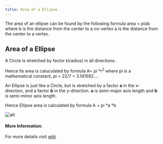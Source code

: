 ```yaml
---
title: Area of a Ellipse
---
```


The area of an ellipse can be found by the following formula area = pi*a*b 
where b is the distance from the center to a co-vertex
a is the distance from the center to a vertex.

## Area of a Ellipse

A Circle is stretched by factor **r**(radius) in all directions.

Hence its area is caluculated by formula A= pi *r<sup>2</sup> where pi is a mathematical constant, pi = 22/7 = 3.141592....

An Ellipse is just like a Circle, but is stretched by a factor **a** in the x-direction, and a factor **b** in the y-direction. 
**a** is semi-major axis length and **b** is semi-minor axis length.

Hence Ellipse area is calculated by formula A = pi *a *b

![alt](http://convertxy.com/media/images/ellipse.gif)

#### More Information:

For more details visit [wiki](https://en.wikipedia.org/wiki/Ellipse)

